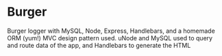 # Burger
Burger logger with MySQL, Node, Express, Handlebars, and a homemade ORM (yum!)
MVC design pattern used. uNode and MySQL used to query and route data of the  app, and Handlebars to generate the HTML
